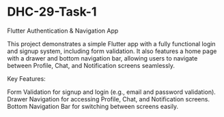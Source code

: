 # DHC-29-Task-1
Flutter Authentication & Navigation App

This project demonstrates a simple Flutter app with a fully functional login and signup system, including form validation. It also features a home page with a drawer and bottom navigation bar, allowing users to navigate between Profile, Chat, and Notification screens seamlessly.

Key Features:

Form Validation for signup and login (e.g., email and password validation).
Drawer Navigation for accessing Profile, Chat, and Notification screens.
Bottom Navigation Bar for switching between screens easily.
